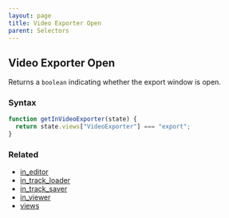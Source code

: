 ```yaml
---
layout: page
title: Video Exporter Open
parent: Selectors
---
```


## Video Exporter Open

Returns a `boolean` indicating whether the export window is open.

### Syntax

```js
function getInVideoExporter(state) {
  return state.views["VideoExporter"] === "export";
}
```

### Related

- [in_editor](./in_editor.md)
- [in_track_loader](./in_track_loader.md)
- [in_track_saver](./in_track_saver.md)
- [in_viewer](./in_viewer.md)
- [views](./views.md)
